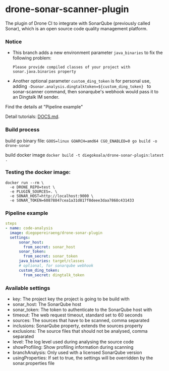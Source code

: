 # drone-sonar-scanner-plugin
The plugin of Drone CI to integrate with SonarQube (previously called Sonar), which is an open source code quality management platform.

### Notice
- This branch adds a new environment parameter `java_binaries` to fix the following problem:  
  ```
  Please provide compiled classes of your project with sonar.java.binaries property
  ```
- Another optional parameter `custom_ding_token` is for personal use, adding `-Dsonar.analysis.dingtalktoken=${custom_ding_token} ` to sonar-scanner command, then  sonarqube's webhook would pass it to an Dingtalk IM sender.


Find the details at "Pipeline example"

Detail tutorials: [DOCS.md](DOCS.md).

### Build process
build go binary file: 
`GOOS=linux GOARCH=amd64 CGO_ENABLED=0 go build -o drone-sonar`

build docker image
`docker build -t diegokoala/drone-sonar-plugin:latest .`

### Testing the docker image:
```commandline
docker run --rm \
  -e DRONE_REPO=test \
  -e PLUGIN_SOURCES=. \
  -e SONAR_HOST=http://localhost:9000 \
  -e SONAR_TOKEN=60878847cea1a31d817f0deee3daa7868c431433
```

### Pipeline example
```yaml
steps
- name: code-analysis
  image: diegopereiraeng/drone-sonar-plugin
  settings:
      sonar_host:
        from_secret: sonar_host
      sonar_token:
        from_secret: sonar_token
      java_binaries: target/classes
      # optional, for sonarqube webhook
      custom_ding_token:
        from_secret: dingtalk_token
```

### Available settings
* key: The project key the project is going to be build with
* sonar_host: The SonarQube host
* sonar_token: The token to authenticate to the SonarQube host with
* timeout: The web request timeout, standard set to 60 seconds
* sources: The sources that have to be scanned, comma separated
* inclusions: SonarQube property, extends the sources property
* exclusions: The source files that should not be analysed, comma separated
* level: The log level used during analysing the source code
* showProfiling: Show profiling information during scanning
* branchAnalysis: Only used with a licensed SonarQube version
* usingProperties: If set to true, the settings will be overridden by the sonar.properties file